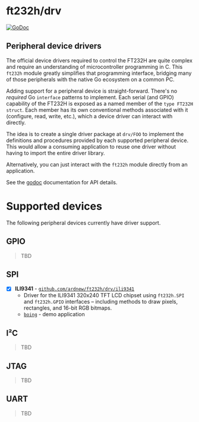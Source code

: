 [docimg]:https://godoc.org/github.com/ardnew/ft232h/drv?status.svg
[docurl]:https://godoc.org/github.com/ardnew/ft232h/drv

# ft232h/drv

[![GoDoc][docimg]][docurl]

## Peripheral device drivers
The official device drivers required to control the FT232H are quite complex and require an understanding of microcontroller programming in C. This `ft232h` module greatly simplifies that programming interface, bridging many of those peripherals with the native Go ecosystem on a common PC.

Adding support for a peripheral device is straight-forward. There's no _required_ Go `interface` patterns to implement. Each serial (and GPIO) capability of the FT232H is exposed as a named member of the `type FT232H struct`. Each member has its own conventional methods associated with it (configure, read, write, etc.), which a device driver can interact with directly.

The idea is to create a single driver package at `drv/FOO` to implement the definitions and procedures provided by each supported peripheral device. This would allow a consuming application to reuse one driver without having to import the entire driver library.

Alternatively, you can just interact with the `ft232h` module directly from an application.

See the [godoc](https://godoc.org/github.com/ardnew/ft232h) documentation for API details.

# Supported devices
The following peripheral devices currently have driver support.

## GPIO
> TBD

## SPI
 - [x] **ILI9341** - [`github.com/ardnew/ft232h/drv/ili9341`](ili9341)
   - Driver for the ILI9341 320x240 TFT LCD chipset using `ft232h.SPI` and `ft232h.GPIO` interfaces – including methods to draw pixels, rectangles, and 16-bit RGB bitmaps.
   - [`boing`](../examples/spi/ili9341/boing) - demo application

## I²C
> TBD

## JTAG
> TBD

## UART
> TBD
